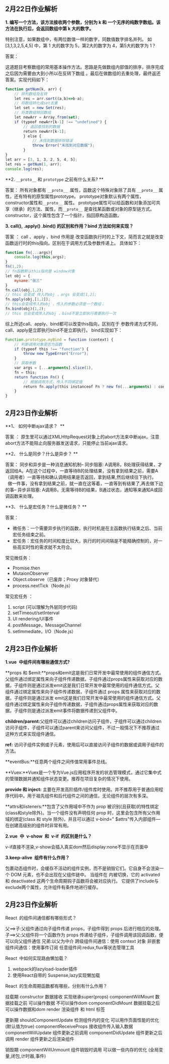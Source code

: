## 2月22日作业解析
**1. 编写一个方法，该方法接收两个参数，分别为 k 和 一个无序的纯数字数组。该方法在执行后，会返回数组中第 k 大的数字。**

特别注意，如果数组中，有两位数值一样的数字，同数值数字排名并列。
如 [3,1,3,2,5,4,5] 中，第 1 大的数字为 5，第2大的数字为 4，第5大的数字为 1？   

答案： 

这道题目考察数组的常用基本操作方法。思路是先做数组内部值的排序，排序完成之后因为需要由大到小所以在反转下数组 。最后在做数组的去重处理，最终返还答案。实现代码如下：    

```js
function getNum(k, arr) {        
    // 排列数组及反转        
    let res = arr.sort((a,b)=>b-a);        
    // 将数组转化成set去重        
    let set = new Set(res);        
    // 将类数组转回数组        
    let newArr = Array.from(set);        
    if (typeof newArr[k-1] !== "undefined") {            
        // 返回查找到的数据            
        return newArr[k-1];        
        } else {            
            // 未找到数据排除错误            
            throw Error("未找到对应数据");        
        }    
}    
let arr = [3, 1, 3, 2, 5, 4, 5];    
let res = getNum(1, arr);    
console.log(res);
```

**2. `__proto__` 和 `prototype` 之前有什么关系? **

答案： 
所有对象都有 `__proto__ `属性，函数这个特殊对象除了具有 `__proto__` 属性，还有特有的原型属性prototype。
prototype对象默认有两个属性，constructor属性和`__proto__` 属性。
prototype属性可以给函数和对象添加可共享（继承）的方法、属性，而`__proto__` 是查找某函数或对象的原型链方式。
constructor，这个属性包含了一个指针，指回原构造函数。  

**3. call(), .apply() .bind() 的区别和作用？bind 方法如何来实现？**

答案 ：
call 、apply 、bind 作用是 改变函数执行时的上下文，简而言之就是改变函数运行时的this指向。区别在于调用方式及参数传递上。
具体如下：    
```js
function fn(...args){        
    console.log(this,args);    
}    
fn(1,2);  
// fn函数默认this指向是 window对象    
let obj = {        
    myname:"张三"    
}    
fn.call(obj,1,2);  
// this 会变成 传入的obj ，args 会变成[1,2];    
fn.apply(obj,[1,2]); 
// this会变成传入的obj ，传入的参数必须是一个数组；    
fn.bind(obj)(1,2); 
// this 也会变成传入的obj ，bind不是立即执行需要执行一次
```
综上所述call、apply、bind都可以改变this指向，区别在于 参数传递方式不同，call、apply是立即执行bind不是立即执行。
bind实现如下：
```js
Function.prototype.myBind = function (context) {   
    // 判断调用对象是否为函数   
    if (typeof this !== "function") {     
        throw new TypeError("Error");   
    }   
    // 获取参数   
    var args = [...arguments].slice(1),     
    fn = this;   
    return function Fn() {     
        // 根据调用方式，传入不同绑定值     
        return fn.apply(this instanceof Fn ? new fn(...arguments) : context, args.concat(...arguments));   
    } 
}
```

## 2月23日作业解析
**1、 如何中断ajax请求？  **

答案 ： 
原生里可以通过XMLHttpRequest对象上的abort方法来中断ajax。注意abort方法不能阻止向服务器发送请求，只能停止当前ajax请求。

**2、 什么是同步？什么是异步？ **

答案： 
同步和异步是一种消息通知机制– 同步阻塞: A调用B，B处理获得结果，才返回给A。A在这个过程中，一直等待B的处理结果，没有拿到结果之前，需要A（调用者）一直等待和确认调用结果是否返回，拿到结果,然后继续往下执行。   做一件事，没有拿到结果之前，就一直在这等着，一直等到有结果了,再去做下边的事– 异步非阻塞: A调用B，无需等待B的结果，B通过状态，通知等来通知A或回调函数来处理。 

**3、 什么是宏任务？什么是微任务？ ** 

答案：
+ 微任务：一个需要异步执行的函数，执行时机是在主函数执行结束之后、当前宏任务结束之前。  
+ 宏任务：宏任务的时间粒度比较大，执行的时间间隔是不能精确控制的，对一些高实时性的需求就不太符合。 

常见微任务：  
* Promise.then
* MutaionObserver
* Object.observe（已废弃；Proxy 对象替代）
* process.nextTick（Node.js）  

常见宏任务 ：    
1. script (可以理解为外层同步代码)  
2. setTimeout/setInterval  
3. UI rendering/UI事件  
4. postMessage，MessageChannel  
5. setImmediate，I/O（Node.js）

## 2月23日作业解析

**1.vue 中组件间有哪些通信方式?**

**props 和 $emit:**props和emit这是我们日常开发中最常使用的组件通信方式。父组件通过绑定属性来向子组件传递数据，子组件通过props属性来获取对应的数据，子组件则是通过派发emit这是我们日常开发中最常使用的组件通信方式。父组件通过绑定属性来向子组件传递数据，子组件通过 props 属性来获取对应的数据，子组件则是通过派发 emit这是我们日常开发中最常使用的组件通信方式。父组件通过绑定属性来向子组件传递数据，子组件通过props属性来获取对应的数据，子组件则是通过派发emit事件将数据传递到父组件中。

**children/parent:**⽗组件可以通过children访问⼦组件，子组件可以通过children访问⼦组件，子组件可以通过parent来访问父组件，不过一般情况下不推荐通过这种方式来实现组件通信。

**ref:** 访问子组件实例或子元素，使用后可以直接访问子组件的数据或调用子组件的方法。

**eventBus:**任意两个组件之间传值常⽤事件总线。

**Vuex:**Vuex是一个专为Vue.js应用程序开发的状态管理模式，通过它集中式的管理数据并通知组件状态变更。推荐在项目复杂的情况下使用。

**provide 和 inject:** 主要在开发高阶插件/组件库时使用。并不推荐用于普通应用程序代码中。用于祖先组件和后代组件之间的通信，无论组件的层次有多深。

**attrs和listeners:**包含了⽗作⽤域中不作为 prop 被识别(且获取)的特性绑定(class和style除外)。当⼀个组件没有声明任何 prop 时，这⾥会包含所有⽗作⽤域的绑定(class 和 style 除外)，并且可以通过 v-bind=" $attrs"传⼊内部组件—在创建⾼级别的组件时⾮常有⽤。

**2.vue 中 v-show 和 v-if 的区别是什么？**

v-if直接不渲染,v-show会插入真实dom然后display:none不显示在页面中

**3.keep-alive 组件有什么作用？**

<keep-alive> 包裹动态组件时，会缓存不活动的组件实例，而不是销毁它们。它自身不会渲染一个 DOM 元素，也不会出现在父组件链中。 当组件在 <keep-alive> 内被切换，它的 activated 和 deactivated 这两个生命周期钩子函数将会被对应执行。
它提供了include与exclude两个属性，允许组件有条件地进行缓存。

## 2月23日作业解析

React 的组件间通信都有哪些形式？

父==>子:父组件通过向子组件传递 props，子组件得到 props 后进行相应的处理。
子==>父:父组件将一个函数作为 props 传递给子组件，子组件调用该回调函数，便可以向父组件通信
兄弟:以父为中介
跨级组件间通信：使用 context 对象
非嵌套组件间通信：使用事件订阅
任意组件间:redux,flux等状态管理工具

React 中如何实现路由懒加载？

1. webpack的lazyload-loader插件
2. 使用React自带的 Suspense,lazy实现懒加载

React 的生命周期函数都有哪些，分别有什么作用？

挂载期
constructor 数据接收 实现继承super(props)
componentWillMount 数据挂载之前 可以操作数据 不可以操作dom
componentDidMount 数据挂载之后 可以操作数据和dom
render 渲染组件 和 html 标签

更新期
shouldComponentUpdate 检测组件内的变化 可以用作页面性能的优化(默认值为true)
componentReceiveProps 接收组件传入输入数据
componentWillUpdate 组件更新之前调用
componentDidUpdate 组件更新之后调用
render 组件更新之后渲染组件

销毁期
componentWillUnmount 组件销毁时调用 可以做一些内存的优化 (全局变量,闭包,计时器,事件)
